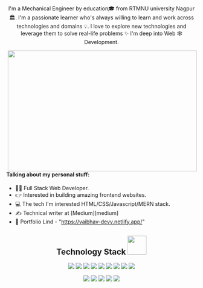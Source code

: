 
<!--  portfolio link/  -->
<p align="center">
  I'm a Mechanical Engineer by education🎓 from RTMNU university Nagpur 🏛. I'm a passionate learner who's always willing to learn and work across technologies and domains 💡. I love to explore new technologies and leverage them to solve real-life problems ✨ I'm deep into Web 🕸️ Development.
</p> 
<img align="right" src="https://raw.githubusercontent.com/mhmzdev/mhmzdev/master/code.gif" width="500" height="320"/>

#### Talking about my personal stuff:

- 🙋‍♂️ Full Stack Web Developer.
- 👉 Interested in building amazing frontend websites.
- 💻 The tech I'm interested HTML/CSS/Javascript/MERN stack.
- ✍ Technical writer at [Medium][medium]
- 📄 Portfolio Lind - "https://vaibhav-devv.netlify.app/"


 

<h2 align="center">Technology Stack <img src="https://github.com/ritik307/ritik307/blob/main/images/laptop.gif" width="50"></h2>







<p align="center">


<img src="https://img.shields.io/badge/JavaScript-F7DF1E?style=for-the-badge&logo=javascript&logoColor=black"/>
<img src="https://img.shields.io/badge/HTML5-E34F26?style=for-the-badge&logo=html5&logoColor=white"/>
<img src="https://img.shields.io/badge/CSS3-1572B6?style=for-the-badge&logo=css5&logoColor=white"/>
  <img src="https://img.shields.io/badge/React-20232A?style=for-the-badge&logo=react&logoColor=61DAFB"/>
<img src="https://img.shields.io/badge/Express.js-404D59?style=for-the-badge"/>
<img src="https://img.shields.io/badge/Node.js-43853D?style=for-the-badge&logo=node.js&logoColor=white"/>
  <img src="https://img.shields.io/badge/MongoDB-4EA94B?style=for-the-badge&logo=mongodb&logoColor=white"/>
<img src="https://img.shields.io/badge/Bootstrap-563D7C?style=for-the-badge&logo=bootstrap&logoColor=white"/>
<img src="https://img.shields.io/badge/Material--UI-0081CB?style=for-the-badge&logo=material-ui&logoColor=white"/>

<p align="center">
<img src="https://img.shields.io/badge/GitHub-100000?style=for-the-badge&logo=github&logoColor=white"/>
 
  <img src="https://img.shields.io/badge/Netlify-00C7B7?style=for-the-badge&logo=netlify&logoColor=whit"/>
  
  <img src="https://img.shields.io/badge/Heroku-430098?style=for-the-badge&logo=heroku&logoColor=white"/>
  
  <img src="https://img.shields.io/badge/Redux-593D88?style=for-the-badge&logo=redux&logoColor=white"/>
    <img src="https://img.shields.io/badge/Material--UI-0081CB?style=for-the-badge&logo=material-ui&logoColor=white
"/>
</p>

</p>


